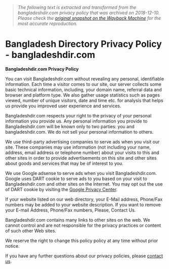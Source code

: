 > *The following text is extracted and transformed from the bangladeshdir.com privacy policy that was archived on 2018-12-10. Please check the [original snapshot on the Wayback Machine](https://web.archive.org/web/20181210235712id_/http%3A//www.bangladeshdir.com/privacy-policy) for the most accurate reproduction.*

# Bangladesh Directory Privacy Policy - bangladeshdir.com

**Bangladeshdir.com Privacy Policy**

You can visit Bangladeshdir.com without revealing any personal, identifiable information. Each time a visitor comes to our site, our server collects some basic technical information, including, your domain name, referral data and browser and platform type. We also gather usage statistics such as pages viewed, number of unique visitors, date and time etc. for analysis that helps us provide you improved user experience and services.

Bangladeshdir.com respects your right to the privacy of your personal information you provide us. Any personal information you provide to Bangladeshdir.com will be known only to two parties: you and bangladeshdir.com. We do not sell your personal information to others.

We use third-party advertising companies to serve ads when you visit our site. These companies may use information (not including your name, address, email address or telephone number) about your visits to this and other sites in order to provide advertisements on this site and other sites about goods and services that may be of interest to you.

We use Google adsense to serve ads when you visit Bangladeshdir.com. Google uses DART cookie to serve ads to you based on your visit to Bangladeshdir.com and other sites on the Internet. You may opt out the use of DART cookie by visiting the [Google Privacy Center](http://www.google.com/privacy/ads/).

If your website listed on our web directory, your E-Mail address, Phone/Fax numbers may be added to your website description. If you want to remove your E-mail Address, Phone/Fax numbers, Please, Contact Us.

Bangladeshdir.com contains many links to other sites on the web. We cannot control and are not responsible for the privacy practices or content of such other Web sites.

We reserve the right to change this policy policy at any time without prior notice.

If you have any further questions about our privacy policies, please [contact us](http://www.bangladeshdir.com/contact-us/).
